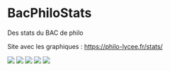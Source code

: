 # BacPhiloStats
Des stats du BAC de philo


Site avec les graphiques : https://philo-lycee.fr/stats/


![](https://i.imgur.com/FtwHN6r.png)
![](https://i.imgur.com/dRr1O4w.png)
![](https://i.imgur.com/el2f2Xq.png)
![](https://i.imgur.com/4ADeGJl.png)
![](https://i.imgur.com/xOQTt6o.png)

